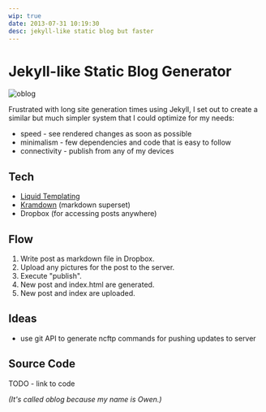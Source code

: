 ```yaml
---
wip: true
date: 2013-07-31 10:19:30
desc: jekyll-like static blog but faster
---
```


Jekyll-like Static Blog Generator
=================================

![oblog]({{site.url}}/images/oblog/oblog.png)

Frustrated with long site generation times using Jekyll, I set out to create a similar but much simpler system that I could optimize for my needs:

* speed - see rendered changes as soon as possible
* minimalism - few dependencies and code that is easy to follow
* connectivity - publish from any of my devices

## Tech

* [Liquid Templating](http://liquidmarkup.org/)
* [Kramdown](http://kramdown.rubyforge.org/) (markdown superset)
* Dropbox (for accessing posts anywhere)

## Flow

1. Write post as markdown file in Dropbox.
2. Upload any pictures for the post to the server.
3. Execute "publish".
4. New post and index.html are generated.
5. New post and index are uploaded.

Ideas
-----

* use git API to generate ncftp commands for pushing updates to server

Source Code
-----------

TODO - link to code

_(It's called oblog because my name is Owen.)_
